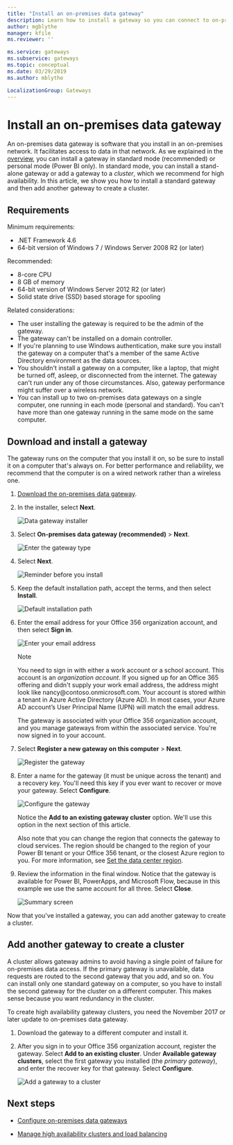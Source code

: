 ```yaml
---
title: "Install an on-premises data gateway"
description: Learn how to install a gateway so you can connect to on-premises data.
author: mgblythe
manager: kfile
ms.reviewer: ''

ms.service: gateways
ms.subservice: gateways
ms.topic: conceptual
ms.date: 03/29/2019
ms.author: mblythe

LocalizationGroup: Gateways
---
```


# Install an on-premises data gateway

An on-premises data gateway is software that you install in an on-premises network. It facilitates access to data in that network. As we explained in the [overview](service-gateway-onprem.md), you can install a gateway in standard mode (recommended) or personal mode (Power BI only). In standard mode, you can install a stand-alone gateway or add a gateway to a *cluster*, which we recommend for high availability. In this article, we show you how to install a standard gateway and then add another gateway to create a cluster.

## Requirements

Minimum requirements:

* .NET Framework 4.6
* 64-bit version of Windows 7 / Windows Server 2008 R2 (or later)

Recommended:

* 8-core CPU
* 8 GB of memory
* 64-bit version of Windows Server 2012 R2 (or later)
* Solid state drive (SSD) based storage for spooling

Related considerations:

* The user installing the gateway is required to be the admin of the gateway.
* The gateway can't be installed on a domain controller.
* If you're planning to use Windows authentication, make sure you install the gateway on a computer that's a member of the same Active Directory environment as the data sources.
* You shouldn't install a gateway on a computer, like a laptop, that might be turned off, asleep, or disconnected from the internet. The gateway can't run under any of those circumstances. Also, gateway performance might suffer over a wireless network.
* You can install up to two on-premises data gateways on a single computer, one running in each mode (personal and standard). You can't have more than one gateway running in the same mode on the same computer.

## Download and install a gateway

The gateway runs on the computer that you install it on, so be sure to install it on a computer that's always on. For better performance and reliability, we recommend that the computer is on a wired network rather than a wireless one.

1. [Download the on-premises data gateway](https://go.microsoft.com/fwlink/?LinkId=820925&clcid=0x409).

2. In the installer, select **Next**.

    ![Data gateway installer](media/service-gateway-install/gateway-installer.png)

3. Select **On-premises data gateway (recommended)** > **Next**.

    ![Enter the gateway type](media/service-gateway-install/gateway-type.png)

4. Select **Next**.

    ![Reminder before you install](media/service-gateway-install/laptop-reminder.png)

5. Keep the default installation path, accept the terms, and then select **Install**.

    ![Default installation path](media/service-gateway-install/install-path.png)

6. Enter the email address for your Office 356 organization account, and then select **Sign in**.

    ![Enter your email address](media/service-gateway-install/email-address.png)

    > [!NOTE]
    > You need to sign in with either a work account or a school account. This account is an *organization account*. If you signed up for an Office 365 offering and didn't supply your work email address, the address might look like nancy\@contoso.onmicrosoft.com. Your account is stored within a tenant in Azure Active Directory (Azure AD). In most cases, your Azure AD account’s User Principal Name (UPN) will match the email address.  

    The gateway is associated with your Office 356 organization account, and you manage gateways from within the associated service. You're now signed in to your account.

7. Select **Register a new gateway on this computer** > **Next**.

    ![Register the gateway](media/service-gateway-install/register-gateway.png)

8. Enter a name for the gateway (it must be unique across the tenant) and a recovery key. You'll need this key if you ever want to recover or move your gateway. Select **Configure**.

    ![Configure the gateway](media/service-gateway-install/configure-gateway.png)

    Notice the **Add to an existing gateway cluster** option. We'll use this option in the next section of this article.

    Also note that you can change the region that connects the gateway to cloud services. The region should be changed to the region of your Power BI tenant or your Office 356 tenant, or the closest Azure region to you. For more information, see [Set the data center region](service-gateway-data-region.md).

9. Review the information in the final window. Notice that the gateway is available for Power BI, PowerApps, and Microsoft Flow, because in this example we use the same account for all three. Select **Close**.

    ![Summary screen](media/service-gateway-install/summary-screen.png)

Now that you've installed a gateway, you can add another gateway to create a cluster.

## Add another gateway to create a cluster

A cluster allows gateway admins to avoid having a single point of failure for on-premises data access. If the primary gateway is unavailable, data requests are routed to the second gateway that you add, and so on. You can install only one standard gateway on a computer, so you have to install the second gateway for the cluster on a different computer. This makes sense because you want redundancy in the cluster.

To create high availability gateway clusters, you need the November 2017 or later update to on-premises data gateway.

1. Download the gateway to a different computer and install it.

2. After you sign in to your Office 356 organization account, register the gateway. Select **Add to an existing cluster**. Under **Available gateway clusters**, select the first gateway you installed (the *primary gateway*), and enter the recover key for that gateway. Select **Configure**.

    ![Add a gateway to a cluster](media/service-gateway-install/add-cluster.png)

## Next steps

* [Configure on-premises data gateways](service-gateway-app.md)

* [Manage high availability clusters and load balancing](service-gateway-high-availability-clusters.md)
